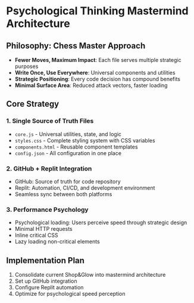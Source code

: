 # Psychological Thinking Mastermind Architecture

## Philosophy: Chess Master Approach
- **Fewer Moves, Maximum Impact**: Each file serves multiple strategic purposes
- **Write Once, Use Everywhere**: Universal components and utilities
- **Strategic Positioning**: Every code decision has compound benefits
- **Minimal Surface Area**: Reduced attack vectors, faster loading

## Core Strategy

### 1. Single Source of Truth Files
- `core.js` - Universal utilities, state, and logic
- `styles.css` - Complete styling system with CSS variables
- `components.html` - Reusable component templates
- `config.json` - All configuration in one place

### 2. GitHub + Replit Integration
- GitHub: Source of truth for code repository
- Replit: Automation, CI/CD, and development environment
- Seamless sync between both platforms

### 3. Performance Psychology
- Psychological loading: Users perceive speed through strategic design
- Minimal HTTP requests
- Inline critical CSS
- Lazy loading non-critical elements

## Implementation Plan
1. Consolidate current Shop&Glow into mastermind architecture
2. Set up GitHub integration
3. Configure Replit automation
4. Optimize for psychological speed perception